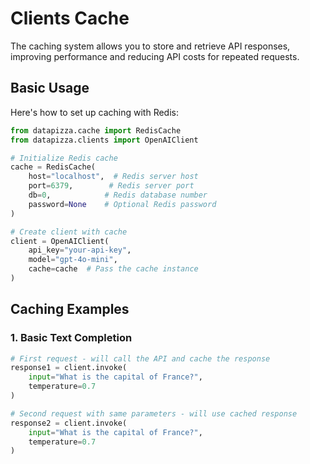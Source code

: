 # Clients Cache

The caching system allows you to store and retrieve API responses, improving performance and reducing API costs for repeated requests.

## Basic Usage

Here's how to set up caching with Redis:

```python
from datapizza.cache import RedisCache
from datapizza.clients import OpenAIClient

# Initialize Redis cache
cache = RedisCache(
    host="localhost",  # Redis server host
    port=6379,        # Redis server port
    db=0,            # Redis database number
    password=None    # Optional Redis password
)

# Create client with cache
client = OpenAIClient(
    api_key="your-api-key",
    model="gpt-4o-mini",
    cache=cache  # Pass the cache instance
)
```

## Caching Examples

### 1. Basic Text Completion

```python
# First request - will call the API and cache the response
response1 = client.invoke(
    input="What is the capital of France?",
    temperature=0.7
)

# Second request with same parameters - will use cached response
response2 = client.invoke(
    input="What is the capital of France?",
    temperature=0.7
)
```